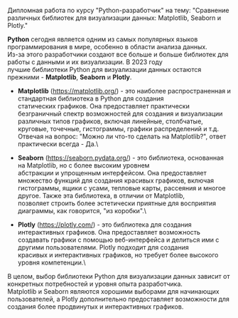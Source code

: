 Дипломная работа по курсу "Python-разработчик" на тему: "Сравнение различных библиотек для визуализации данных: Matplotlib, Seaborn и Plotly."

**Python** сегодня является одним из самых популярных языков программирования в мире, особенно в области анализа данных. \
Из-за этого разработчики создают все больше и больше библиотек для работы с данными и их визуализации. В 2023 году \
лучшие библиотеки Python для визуализации данных остаются прежними - **Matplotlib**, **Seaborn** и **Plotly**.

- **Matplotlib** (https://matplotlib.org/) - это наиболее распространенная и стандартная библиотека в Python для создания\
статических графиков. Она предоставляет практически безграничный спектр возможностей для создания и визуализации \
различных типов графиков, включая линейные, столбчатые, круговые, точечные, гистограммы, графики распределений и т.д. \
Отвечая на вопрос: "Можно ли что-то сделать на Matplotlib?", ответ практически всегда - Да.\

- **Seaborn** (https://seaborn.pydata.org/) - это библиотека, основанная на Matplotlib, но с более высоким уровнем \
абстракции и упрощенным интерфейсом. Она предоставляет множество функций для создания красивых графиков, включая \
гистограммы, ящики с усами, тепловые карты, рассеяния и многое другое. Также эта библиотека, в отличии от Matplotlib, \
позволяет строить более эстетически приятные для восприятия диаграммы, как говорится, "из коробки".\

- **Plotly** (https://plotly.com/) - это библиотека для создания интерактивных графиков. Она предоставляет возможность \
создавать графики с помощью веб-интерфейса и делиться ими с другими пользователями. Plotly подходит для создания \
красивых и интерактивных графиков, но требует более высокого уровня компетенции.\

В целом, выбор библиотеки Python для визуализации данных зависит от конкретных потребностей и уровня опыта разработчика.\
Matplotlib и Seaborn являются хорошими выборами для начинающих пользователей, а Plotly дополнительно предоставляет 
возможности для создания более продвинутых и интерактивных графиков.
